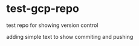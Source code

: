 # test-gcp-repo
test repo for showing version control

adding simple text to show commiting and pushing
